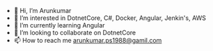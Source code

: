 - 👋 Hi, I’m Arunkumar
- 👀 I’m interested in DotnetCore, C#, Docker, Angular, Jenkin's, AWS
- 🌱 I’m currently learning Angular
- 💞️ I’m looking to collaborate on DotnetCore
- 📫 How to reach me arunkumar.ps1988@gamil.com

<!---
vparun/vparun is a ✨ special ✨ repository because its `README.md` (this file) appears on your GitHub profile.
You can click the Preview link to take a look at your changes.
--->
